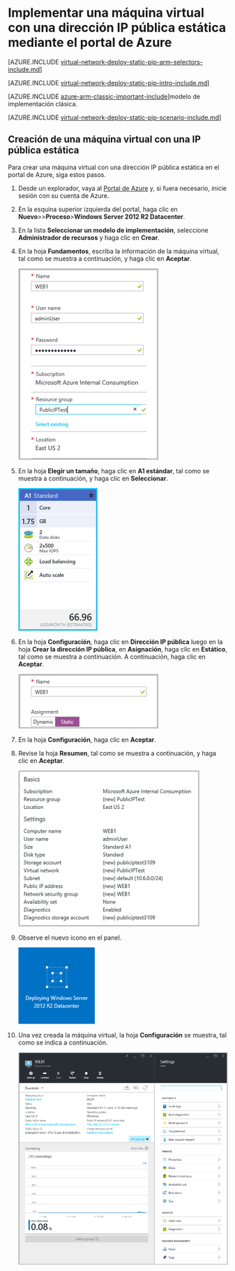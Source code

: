 <properties 
   pageTitle="Implementación de una VM con una dirección IP pública estática a través del Portal de Azure en el Administrador de recursos | Microsoft Azure"
   description="Obtenga más información acerca de la implementación de VM con una dirección IP pública estática a través del Portal de Azure en el Administrador de recursos"
   services="virtual-network"
   documentationCenter="na"
   authors="telmosampaio"
   manager="carmonm"
   editor=""
   tags="azure-resource-manager"
/>
<tags  
   ms.service="virtual-network"
   ms.devlang="na"
   ms.topic="article"
   ms.tgt_pltfrm="na"
   ms.workload="infrastructure-services"
   ms.date="02/04/2016"
   ms.author="telmos" />

# Implementar una máquina virtual con una dirección IP pública estática mediante el portal de Azure

[AZURE.INCLUDE [virtual-network-deploy-static-pip-arm-selectors-include.md](../../includes/virtual-network-deploy-static-pip-arm-selectors-include.md)]

[AZURE.INCLUDE [virtual-network-deploy-static-pip-intro-include.md](../../includes/virtual-network-deploy-static-pip-intro-include.md)]

[AZURE.INCLUDE [azure-arm-classic-important-include](../../includes/learn-about-deployment-models-rm-include.md)]modelo de implementación clásica.

[AZURE.INCLUDE [virtual-network-deploy-static-pip-scenario-include.md](../../includes/virtual-network-deploy-static-pip-scenario-include.md)]

## Creación de una máquina virtual con una IP pública estática 

Para crear una máquina virtual con una dirección IP pública estática en el portal de Azure, siga estos pasos.

1. Desde un explorador, vaya al [Portal de Azure](https://portal.azure.com) y, si fuera necesario, inicie sesión con su cuenta de Azure.
2. En la esquina superior izquierda del portal, haga clic en **Nuevo**>>**Proceso**>**Windows Server 2012 R2 Datacenter**.
3. En la lista **Seleccionar un modelo de implementación**, seleccione **Administrador de recursos** y haga clic en **Crear**.
4. En la hoja **Fundamentos**, escriba la información de la máquina virtual, tal como se muestra a continuación, y haga clic en **Aceptar**.

	![Portal de Azure: conceptos básicos](./media/virtual-network-deploy-static-pip-arm-portal/figure1.png)

5. En la hoja **Elegir un tamaño**, haga clic en **A1 estándar**, tal como se muestra a continuación, y haga clic en **Seleccionar**.

	![Portal de Azure: elegir un tamaño](./media/virtual-network-deploy-static-pip-arm-portal/figure2.png)

6. En la hoja **Configuración**, haga clic en **Dirección IP pública** luego en la hoja **Crear la dirección IP pública**, en **Asignación**, haga clic en **Estático**, tal como se muestra a continuación. A continuación, haga clic en **Aceptar**.

	![Portal de Azure: crear la dirección IP pública](./media/virtual-network-deploy-static-pip-arm-portal/figure3.png)

7. En la hoja **Configuración**, haga clic en **Aceptar**.
8. Revise la hoja **Resumen**, tal como se muestra a continuación, y haga clic en **Aceptar**.

	![Portal de Azure: crear la dirección IP pública](./media/virtual-network-deploy-static-pip-arm-portal/figure4.png)

9. Observe el nuevo icono en el panel.

	![Portal de Azure: crear la dirección IP pública](./media/virtual-network-deploy-static-pip-arm-portal/figure5.png)

10. Una vez creada la máquina virtual, la hoja **Configuración** se muestra, tal como se indica a continuación.

	![Portal de Azure: crear la dirección IP pública](./media/virtual-network-deploy-static-pip-arm-portal/figure6.png)

<!---HONumber=AcomDC_0211_2016-->